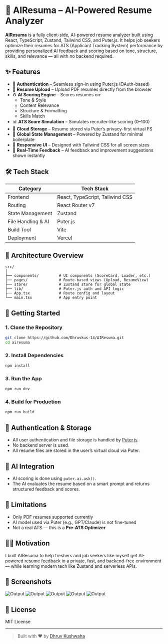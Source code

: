
# 🧠 AIResuma – AI-Powered Resume Analyzer

**AIResuma** is a fully client-side, AI-powered resume analyzer built using React, TypeScript, Zustand, Tailwind CSS, and Puter.js. It helps job seekers optimize their resumes for ATS (Applicant Tracking System) performance by providing personalized AI feedback and scoring based on tone, structure, skills, and relevance — all with no backend required.

## ✨ Features

- 🔐 **Authentication** – Seamless sign-in using Puter.js (OAuth-based)
- 📄 **Resume Upload** – Upload PDF resumes directly from the browser
- ⚙️ **AI Scoring Engine** – Scores resumes on:
  - Tone & Style
  - Content Relevance
  - Structure & Formatting
  - Skills Match
- 📊 **ATS Score Simulation** – Simulates recruiter-like scoring (0–100)
- 📁 **Cloud Storage** – Resume stored via Puter’s privacy-first virtual FS
- 💾 **Global State Management** – Powered by Zustand for minimal boilerplate
- 🧩 **Responsive UI** – Designed with Tailwind CSS for all screen sizes
- 🔄 **Real-Time Feedback** – AI feedback and improvement suggestions shown instantly

## 🛠️ Tech Stack

| Category           | Tech Stack                         |
|--------------------|------------------------------------|
| Frontend           | React, TypeScript, Tailwind CSS    |
| Routing            | React Router v7                    |
| State Management   | Zustand                            |
| File Handling & AI | Puter.js                           |
| Build Tool         | Vite                               |
| Deployment         | Vercel    |

## 🧩 Architecture Overview

```
src/
│
├── components/         # UI components (ScoreCard, Loader, etc.)
├── pages/              # Route-based views (Upload, ResumeView)
├── store/              # Zustand store for global state
├── lib/                # Puter.js auth and API logic
├── App.tsx             # Route config and layout
└── main.tsx            # App entry point
```

## 🚀 Getting Started

### 1. Clone the Repository

```bash
git clone https://github.com/Dhruvkus-14/AIResuma.git
cd airesuma
```

### 2. Install Dependencies

```bash
npm install
```

### 3. Run the App

```bash
npm run dev
```

### 4. Build for Production

```bash
npm run build
```

## 🔐 Authentication & Storage

- All user authentication and file storage is handled by [Puter.js](https://puter.com/docs).
- No backend server is used.
- All resume files are stored in the user’s virtual cloud via Puter.

## 🧠 AI Integration

- AI scoring is done using `puter.ai.ask()`.
- The AI evaluates the resume based on a smart prompt and returns structured feedback and scores.

## 📌 Limitations

- Only PDF resumes supported currently
- AI model used via Puter (e.g., GPT/Claude) is not fine-tuned
- Not a real ATS — this is a **Pre-ATS Optimizer**

## 🙋‍♂️ Motivation

I built AIResuma to help freshers and job seekers like myself get AI-powered resume feedback in a private, fast, and backend-free environment — while learning modern tech like Zustand and serverless APIs.

## 📸 Screenshots
![Output](/images/1.jpg)
![Output](/images/2.jpg)
![Output](/images/3.jpg)
![Output](/images/4.jpg)
![Output](/images/5.jpg)


## 📄 License

MIT License

---

> Built with ❤️ by [Dhruv Kushwaha](https://github.com/Dhruvkus-14)